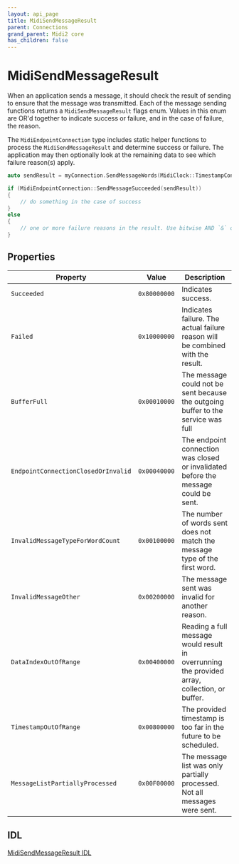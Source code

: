```yaml
---
layout: api_page
title: MidiSendMessageResult
parent: Connections
grand_parent: Midi2 core
has_children: false
---
```


# MidiSendMessageResult

When an application sends a message, it should check the result of sending to ensure that the message was transmitted. Each of the message sending functions returns a `MidiSendMessageResult` flags enum. Values in this enum are OR'd together to indicate success or failure, and in the case of failure, the reason.

The `MidiEndpointConnection` type includes static helper functions to process the `MidiSendMessageResult` and determine success or failure. The application may then optionally look at the remaining data to see which failure reason(s) apply. 

```cpp
auto sendResult = myConnection.SendMessageWords(MidiClock::TimestampConstantSendImmediately(), 0x28675309);

if (MidiEndpointConnection::SendMessageSucceeded(sendResult))
{
    // do something in the case of success
}
else
{
    // one or more failure reasons in the result. Use bitwise AND `&` operator to decipher.
}

```

## Properties

| Property | Value | Description |
| -------- | ----- | ----------- |
| `Succeeded` | `0x80000000` | Indicates success. |
| `Failed` | `0x10000000` | Indicates failure. The actual failure reason will be combined with the result. |
| `BufferFull` | `0x00010000` | The message could not be sent because the outgoing buffer to the service was full |
| `EndpointConnectionClosedOrInvalid` | `0x00040000` | The endpoint connection was closed or invalidated before the message could be sent. |
| `InvalidMessageTypeForWordCount` | `0x00100000` | The number of words sent does not match the message type of the first word. |
| `InvalidMessageOther` | `0x00200000` | The message sent was invalid for another reason. |
| `DataIndexOutOfRange` | `0x00400000` | Reading a full message would result in overrunning the provided array, collection, or buffer. |
| `TimestampOutOfRange` | `0x00800000` | The provided timestamp is too far in the future to be scheduled. |
| `MessageListPartiallyProcessed` | `0x00F00000` | The message list was only partially processed. Not all messages were sent. |

## IDL

[MidiSendMessageResult IDL](https://github.com/microsoft/MIDI/blob/main/src/app-sdk/winrt-core/MidiSendMessageResult.idl)

